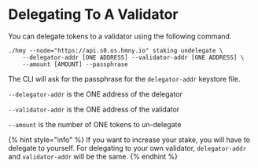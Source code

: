 # Delegating To A Validator

You can delegate tokens to a validator using the following command.

```text
./hmy --node="https://api.s0.os.hmny.io" staking undelegate \
    --delegator-addr [ONE ADDRESS] --validator-addr [ONE ADDRESS] \
    --amount [AMOUNT] --passphrase
```

The CLI will ask for the passphrase for the `delegator-addr` keystore file.

`--delegator-addr` is the ONE address of the delegator

`--validator-addr` is the ONE address of the validator

`--amount` is the number of ONE tokens to un-delegate

{% hint style="info" %}
If you want to increase your stake, you will have to delegate to yourself. For delegating to your own validator, `delegator-addr` and `validator-addr` will be the same.
{% endhint %}

